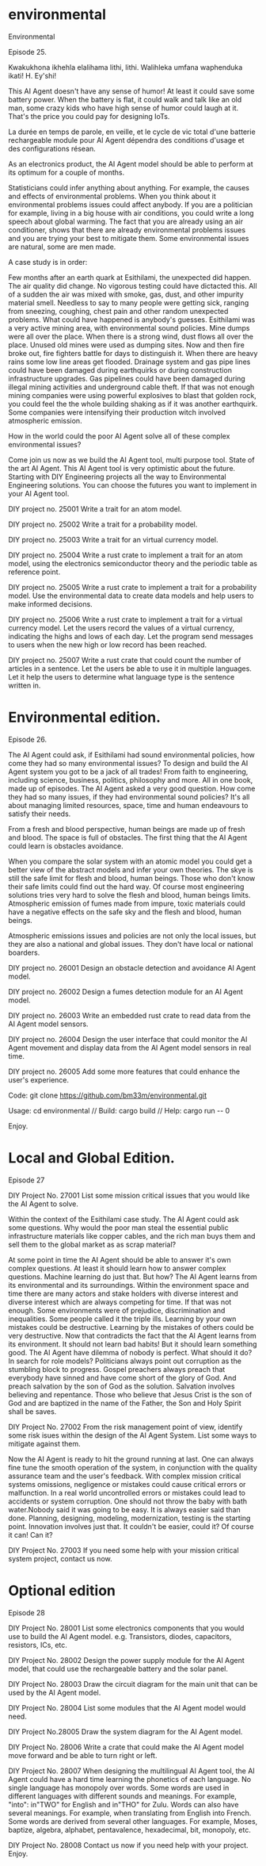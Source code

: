 # environmental
Environmental

Episode 25.

Kwakukhona ikhehla elalihama lithi, lithi.
Walihleka umfana waphenduka ikati! H. Ey'shi!

This AI Agent doesn't have any sense of humor! At least it could save some battery power. When the battery is flat, it could walk and talk like an old man, some crazy kids who have high sense of humor could laugh at it. That's the price you could pay for designing IoTs.

La durée en temps de parole, en veille, et le cycle de vic total d'une batterie rechargeable module pour AI Agent dépendra des conditions d'usage et des configurations résean.

As an electronics product, the AI Agent model should be able to perform at its optimum for a couple of months.

Statisticians could infer anything about anything. For example, the causes and effects of environmental problems. When you think about it environmental problems issues could affect anybody. If you are a politician for example, living in a big house with air conditions, you could write a long speech about global warming. The fact that you are already using an air conditioner, shows that there are already environmental problems issues and you are trying your best to mitigate them. Some environmental issues are natural, some are men made.

A case study is in order:

Few months after an earth quark at Esithilami, the unexpected did happen. The air quality did change. No vigorous testing could have dictacted this. All of a sudden the air was mixed with smoke, gas, dust, and other impurity material smell. Needless to say to many people were getting sick, ranging from sneezing, coughing, chest pain and other random unexpected problems. What could have happened is anybody's guesses. Esithilami was a very active mining area, with environmental sound policies. Mine dumps were all over the place. When there is a strong wind, dust flows all over the place. Unused old mines were used as dumping sites. Now and then fire broke out, fire fighters battle for days to distinguish it. When there are heavy rains some low line areas get flooded. Drainage system and gas pipe lines could have been damaged during earthquirks or during construction infrastructure upgrades. Gas pipelines could have been damaged during illegal mining activities and underground cable theft. If that was not enough mining companies were using powerful explosives to blast that golden rock, you could feel the the whole building shaking as if it was another earthquirk. Some companies were intensifying their production witch involved atmospheric emission.

How in the world could the poor AI Agent solve all of these complex environmental issues?

Come join us now as we build the AI Agent tool, multi purpose tool. State of the art AI Agent. This AI Agent tool is very optimistic about the future. Starting with DIY Engineering projects all the way to Environmental Engineering solutions. You can choose the futures you want to implement in your AI Agent tool.

DIY project no. 25001
Write a trait for an atom model.

DIY project no. 25002
Write a trait for a probability model.

DIY project no. 25003
Write a trait for an virtual currency model.

DIY project no. 25004
Write a rust crate to implement a trait for an atom model, using the electronics semiconductor theory  and the periodic table as reference point.

DIY project no. 25005
Write a rust crate to implement a trait for a probability model. Use the environmental data to create data models and help users to make informed decisions.

DIY project no. 25006
Write a rust crate to implement a trait for a virtual currency model. Let the users record the values of a virtual currency, indicating the highs and lows of each day. Let the program send messages to users when the new high or low record has been reached.

DIY project no. 25007
Write a rust crate that could count the number of articles in a sentence. Let the users be able to use it in multiple languages. Let it help the users to determine what language type is the sentence written in.


# Environmental edition.

Episode 26.

The AI Agent could ask, if Esithilami had sound environmental policies, how come they had so many environmental issues? To design and build the AI Agent system you got to be a jack of all trades! From faith to engineering, including science, business, politics, philosophy and more. All in one book, made up of episodes. The AI Agent asked a very good question. How come they had so many issues, if they had environmental sound policies? It's all about managing limited resources, space, time and human endeavours to satisfy their needs.

From a fresh and blood perspective, human beings are made up of fresh and blood. The space is full of obstacles. The first thing that the AI Agent could learn is obstacles avoidance.

When you compare the solar system with an atomic model you could get a better view of the abstract models and infer your own theories. The skye is still the safe limit for flesh and blood, human beings. Those who don't know their safe limits could find out the hard way. Of course most engineering solutions tries very hard to solve the flesh and blood, human beings limits. Atmospheric emission of fumes made from impure, toxic materials could have a negative effects on the safe sky and the flesh and blood, human beings.

Atmospheric emissions issues and policies are not only the local issues, but they are also a national and global issues. They don't have local or national boarders.

DIY project no. 26001
Design an obstacle detection and avoidance AI Agent model.

DIY project no. 26002
Design a fumes detection module for an AI Agent model.

DIY project no. 26003
Write an embedded rust crate to read data from the AI Agent model sensors.

DIY project no. 26004
Design the user interface that could monitor the AI Agent movement and display data from the AI Agent model sensors in real time.

DIY project no. 26005
Add some more features that could enhance the user's experience.

Code:
git clone https://github.com/bm33m/environmental.git

Usage:
cd environmental
// Build:
cargo build
// Help:
cargo run -- 0

Enjoy.


# Local and Global Edition.
Episode 27

DIY Project No. 27001
List some mission critical issues that you would like the AI Agent to solve.

Within the context of the Esithilami case study. The AI Agent could ask some questions. Why would the poor man steal the essential public infrastructure materials like copper cables, and the rich man buys them and sell them to the global market as as scrap material?

At some point in time the AI Agent should be able to answer it's own complex questions. At least it should learn how to answer complex questions. Machine learning do just that. But how? The AI Agent learns from its environmental and its surroundings. Within the environment space and time there are many actors and stake holders with diverse interest and diverse interest which are always competing for time. If that was not enough. Some environments were of prejudice, discrimination and inequalities. Some people called it the triple ills. Learning by your own mistakes could be destructive. Learning by the mistakes of others could be very destructive. Now that contradicts the fact that the AI Agent learns from its environment. It should not learn bad habits! But it should learn something good. The AI Agent have dilemma of nobody is perfect. What should it do? In search for role models? Politicians always point out corruption as the stumbling block to progress.
Gospel preachers always preach that everybody have sinned and have come short of the glory of God. And preach salvation by the son of God as the solution. Salvation involves believing and repentance.
Those who believe that Jesus Crist is the son of God and are baptized in the name of the Father, the Son and Holy Spirit shall be saves.

DIY Project No. 27002
From the risk management point of view, identify some risk isues within the design of the AI Agent System. List some ways to mitigate against them.

Now the AI Agent is ready to hit the ground running at last.
One can always fine tune the smooth operation of the system, in conjunction with the quality assurance team and the user's feedback.
With complex mission critical systems omissions, negligence or mistakes could cause critical errors or malfunction.
In a real world uncontrolled errors or mistakes could lead to accidents or system corruption. One should not throw the baby with bath water.Nobody said it was going to be easy. It is always easier said than done. Planning, designing, modeling, modernization, testing is the starting point. Innovation involves just that. It couldn't be easier, could it? Of course it can! Can it?

DIY Project No. 27003
If you need some help with your mission critical system project,
contact us now.


# Optional edition
Episode 28

DIY Project No. 28001
List some electronics components that you would use to build the AI Agent model. e.g. Transistors, diodes, capacitors, resistors, ICs, etc.

DIY Project No. 28002
Design the power supply module for the AI Agent model, that could use the rechargeable battery and the solar panel.

DIY Project No. 28003
Draw the circuit diagram for the main unit that can be used by the AI Agent model.

DIY Project No. 28004
List some modules that the AI Agent model would need.

DIY Project No.28005
Draw the system diagram for the AI Agent model.

DIY Project No. 28006
Write a crate that could make the AI Agent model move forward and be able to turn right or left.

DIY Project No. 28007
When designing the multilingual AI Agent tool, the AI Agent could have a hard time learning the phonetics of each language. No single language has monopoly over words. Some words are used in different languages with different sounds and meanings. For example, "into": in"TWO" for English and in"THO" for Zulu.
Words can also have several meanings. For example, when translating from English into French. Some words are derived from several other languages. For example, Moses, baptize, algebra, alphabet, pentavalence, hexadecimal, bit, monopoly, etc.

DIY Project No. 28008
Contact us now if you need help with your project.
Enjoy.
